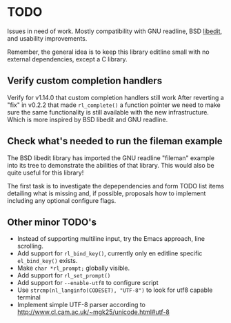 TODO
====

Issues in need of work. Mostly compatibility with GNU readline, BSD
[libedit][], and usability improvements.

Remember, the general idea is to keep this library editline small with
no external dependencies, except a C library.


Verify custom completion handlers
---------------------------------

Verify for v1.14.0 that custom completion handlers still work After
reverting a "fix" in v0.2.2 that made `rl_complete()` a function pointer
we need to make sure the same functionality is still available with the
new infrastructure.  Which is more inspired by BSD libedit and GNU
readline.


Check what's needed to run the fileman example
----------------------------------------------

The BSD libedit library has imported the GNU readline "fileman" example
into its tree to demonstrate the abilities of that library.  This would
also be quite useful for this library!

The first task is to investigate the depependencies and form TODO list
items detailing what is missing and, if possible, proposals how to
implement including any optional configure flags.


Other minor TODO's
------------------

- Instead of supporting multiline input, try the Emacs approach, line
  scrolling.
- Add support for `rl_bind_key()`, currently only en editline specific
  `el_bind_key()` exists.
- Make `char *rl_prompt;` globally visible.
- Add support for `rl_set_prompt()`
- Add support for `--enable-utf8` to configure script
- Use `strcmp(nl_langinfo(CODESET), "UTF-8")` to look for utf8 capable
  terminal
- Implement simple UTF-8 parser according to
  http://www.cl.cam.ac.uk/~mgk25/unicode.html#utf-8


[gnu]:     http://www.delorie.com/gnu/docs/readline/rlman_41.html#IDX288
[libuEv]:  https://github.com/troglobit/libuev/
[libedit]: http://www.thrysoee.dk/editline/
